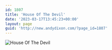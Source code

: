 ```yaml
---
id: 1807
title: 'House Of The Devil'
date: '2023-03-17T13:45:23+00:00'
layout: page
guid: 'http://new.andydixon.com/?page_id=1807'
---
```


![House Of The Devil](https://i0.wp.com/assets.g8x2.ldn.idrivee2-23.com/posters/House%20Of%20The%20Devil%2001.jpg?w=1200&ssl=1 "House Of The Devil")